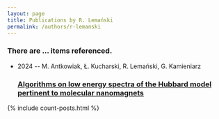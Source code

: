```yaml
---
layout: page
title: Publications by R. Lemański
permalink: /authors/r-lemanski
---
```


<h3 id="number-posts">There are ... items referenced.</h3>
<ul class="post-list">
<li><span class='post-meta'>2024 -- M. Antkowiak, Ł. Kucharski, R. Lemański, G. Kamieniarz</span><h3><a class='post-link' href="{{ site.baseurl }}/algorithms-on-low-energy-spectra-of-the-hubbard-model-pertinent-to-molecular-nanomagnets">Algorithms on low energy spectra of the Hubbard model pertinent to molecular nanomagnets</a></h3></li>

</ul>
{% include count-posts.html %}
